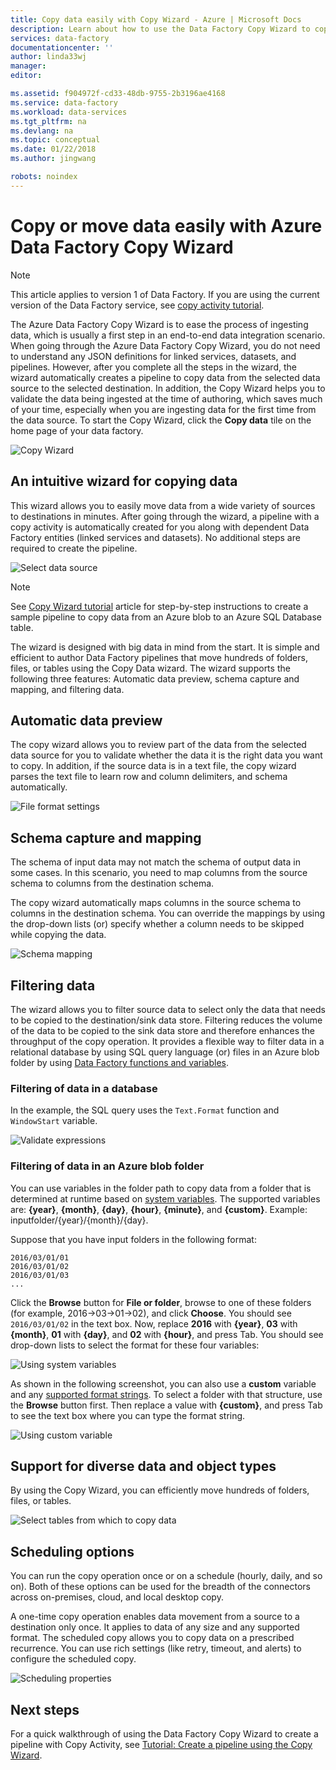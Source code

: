 ```yaml
---
title: Copy data easily with Copy Wizard - Azure | Microsoft Docs
description: Learn about how to use the Data Factory Copy Wizard to copy data from supported data sources to sinks.
services: data-factory
documentationcenter: ''
author: linda33wj
manager: 
editor: 

ms.assetid: f904972f-cd33-48db-9755-2b3196ae4168
ms.service: data-factory
ms.workload: data-services
ms.tgt_pltfrm: na
ms.devlang: na
ms.topic: conceptual
ms.date: 01/22/2018
ms.author: jingwang

robots: noindex
---
```

# Copy or move data easily with Azure Data Factory Copy Wizard
> [!NOTE]
> This article applies to version 1 of Data Factory. If you are using the current version of the Data Factory service, see [copy activity tutorial](../quickstart-create-data-factory-dot-net.md). 


The Azure Data Factory Copy Wizard is to ease the process of ingesting data, which is usually a first step in an end-to-end data integration scenario. When going through the Azure Data Factory Copy Wizard, you do not need to understand any JSON definitions for linked services, datasets, and pipelines. However, after you complete all the steps in the wizard, the wizard automatically creates a pipeline to copy data from the selected data source to the selected destination. In addition, the Copy Wizard helps you to validate the data being ingested at the time of authoring, which saves much of your time, especially when you are ingesting data for the first time from the data source. To start the Copy Wizard, click the **Copy data** tile on the home page of your data factory.

![Copy Wizard](./media/data-factory-copy-wizard/copy-data-wizard.png)

## An intuitive wizard for copying data
This wizard allows you to easily move data from a wide variety of sources to destinations in minutes. After going through the wizard, a pipeline with a copy activity is automatically created for you along with dependent Data Factory entities (linked services and datasets). No additional steps are required to create the pipeline.   

![Select data source](./media/data-factory-copy-wizard/select-data-source-page.png)

> [!NOTE]
> See [Copy Wizard tutorial](data-factory-copy-data-wizard-tutorial.md) article for step-by-step instructions to create a sample pipeline to copy data from an Azure blob to an Azure SQL Database table. 
> 
> 

The wizard is designed with big data in mind from the start. It is simple and efficient to author Data Factory pipelines that move hundreds of folders, files, or tables using the Copy Data wizard. The wizard supports the following three features: Automatic data preview, schema capture and mapping, and filtering data. 

## Automatic data preview
The copy wizard allows you to review part of the data from the selected data source for you to validate whether the data it is the right data you want to copy. In addition, if the source data is in a text file, the copy wizard parses the text file to learn row and column delimiters, and schema automatically. 

![File format settings](./media/data-factory-copy-wizard/file-format-settings.png)

## Schema capture and mapping
The schema of input data may not match the schema of output data in some cases. In this scenario, you need to map columns from the source schema to columns from the destination schema. 

The copy wizard automatically maps columns in the source schema to columns in the destination schema. You can override the mappings by using the drop-down lists (or) specify whether a column needs to be skipped while copying the data.   

![Schema mapping](./media/data-factory-copy-wizard/schema-mapping.png)

## Filtering data
The wizard allows you to filter source data to select only the data that needs to be copied to the destination/sink data store. Filtering reduces the volume of the data to be copied to the sink data store and therefore enhances the throughput of the copy operation. It provides a flexible way to filter data in a relational database by using SQL query language (or) files in an Azure blob folder by using [Data Factory functions and variables](data-factory-functions-variables.md).   

### Filtering of data in a database
In the example, the SQL query uses the `Text.Format` function and `WindowStart` variable. 

![Validate expressions](./media/data-factory-copy-wizard/validate-expressions.png)

### Filtering of data in an Azure blob folder
You can use variables in the folder path to copy data from a folder that is determined at runtime based on [system variables](data-factory-functions-variables.md#data-factory-system-variables). The supported variables are: **{year}**, **{month}**, **{day}**, **{hour}**, **{minute}**, and **{custom}**. Example: inputfolder/{year}/{month}/{day}.

Suppose that you have input folders in the following format:

    2016/03/01/01
    2016/03/01/02
    2016/03/01/03
    ...

Click the **Browse** button for **File or folder**, browse to one of these folders (for example, 2016->03->01->02), and click **Choose**. You should see `2016/03/01/02` in the text box. Now, replace **2016** with **{year}**, **03** with **{month}**, **01** with **{day}**, and **02** with **{hour}**, and press Tab. You should see drop-down lists to select the format for these four variables:

![Using system variables](./media/data-factory-copy-wizard/blob-standard-variables-in-folder-path.png)   

As shown in the following screenshot, you can also use a **custom** variable and any [supported format strings](https://msdn.microsoft.com/library/8kb3ddd4.aspx). To select a folder with that structure, use the **Browse** button first. Then replace a value with **{custom}**, and press Tab to see the text box where you can type the format string.     

![Using custom variable](./media/data-factory-copy-wizard/blob-custom-variables-in-folder-path.png)

## Support for diverse data and object types
By using the Copy Wizard, you can efficiently move hundreds of folders, files, or tables.

![Select tables from which to copy data](./media/data-factory-copy-wizard/select-tables-to-copy-data.png)

## Scheduling options
You can run the copy operation once or on a schedule (hourly, daily, and so on). Both of these options can be used for the breadth of the connectors across on-premises, cloud, and local desktop copy.

A one-time copy operation enables data movement from a source to a destination only once. It applies to data of any size and any supported format. The scheduled copy allows you to copy data on a prescribed recurrence. You can use rich settings (like retry, timeout, and alerts) to configure the scheduled copy.

![Scheduling properties](./media/data-factory-copy-wizard/scheduling-properties.png)

## Next steps
For a quick walkthrough of using the Data Factory Copy Wizard to create a pipeline with Copy Activity, see [Tutorial: Create a pipeline using the Copy Wizard](data-factory-copy-data-wizard-tutorial.md).

